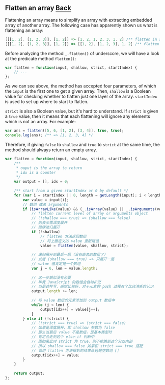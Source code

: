 ## Flatten an array [Back](./../underscore.md)

Flattening an array means to simplify an array with extracting embedded array of another array. The following case has apparently shown us what is flattening an array:

```js
[[[1, 2], [1, 2, 3]], [1, 2]] => [1, 2, 1, 2, 3, 1, 2] /** flatten in a deep way */
[[[1, 2], [1, 2, 3]], [1, 2]] => [[1, 2], [1, 2, 3], 1, 2] /** flatten only one layer */
```

Before analyzing the method `_.flatten()` of underscore, we will have a look at the predicate method `flatten()`:

```js
var flatten = function(input, shallow, strict, startIndex) {
    // ...
};
```

As we can see above, the method has accepted four parameters, of which the `input` is the first one to get a given array. Then, `shallow` is a Boolean value for checking whether to flatten just one layer of the array. `startIndex` is used to set up where to start to flatten.

`strict` is also a Boolean value, but it's hard to understand. If `strict` is given a `true` value, then it means that each flattening will ignore any elements which is not an array. For example:

```js
var ans = flatten([5, 6, [1, 2], [3, 4]], true, true);
console.log(ans); /** => [1, 2, 3, 4] */
```

Therefore, if giving `false` to `shallow` and `true` to `strict` at the same time, the method should always return an empty array.

```js
var flatten = function(input, shallow, strict, startIndex) {
    /**
     * ouput is the array to return
     * idx is a counter
     */
    var output = [], idx = 0;
    
    /** start from a given startIndex or 0 by default */
    for (var i = startIndex || 0, length = getLength(input); i < length; i++) {
        var value = input[i];
        // 数组 或者 arguments
        if (isArrayLike(value) && (_.isArray(value) || _.isArguments(value))) {
            // flatten current level of array or arguments object
            // (!shallow === true) => (shallow === false)
            // 则表示需深度展开
            // 继续递归展开
            if (!shallow) 
                // flatten 方法返回数组
                // 将上面定义的 value 重新赋值
                value = flatten(value, shallow, strict);
            
            // 递归展开到最后一层（没有嵌套的数组了）
            // 或者 (shallow === true) => 只展开一层
            // value 值肯定是一个数组
            var j = 0, len = value.length;
            
            // 这一步貌似没有必要
            // 毕竟 JavaScript 的数组会自动扩充
            // 但是这样写，感觉比较好，对于元素的 push 过程有个比较清晰的认识
            output.length += len;
            
            // 将 value 数组的元素添加到 output 数组中
            while (j < len) {
                output[idx++] = value[j++];
            }
        } else if (!strict) { 
            // (!strict === true) => (strict === false)
            // 如果是深度展开，即 shallow 参数为 false
            // 那么当最后 value 不是数组，是基本类型时
            // 肯定会走到这个 else-if 判断中
            // 而如果此时 strict 为 true，则不能跳到这个分支内部
            // 所以 shallow === false 如果和 strict === true 搭配
            // 调用 flatten 方法得到的结果永远是空数组 []
            output[idx++] = value;
        }
    }
    
    return output;
};
```


